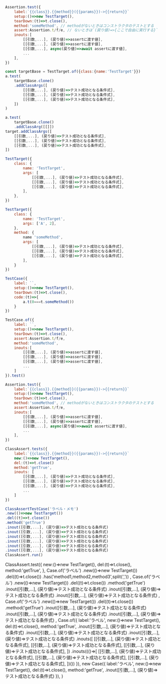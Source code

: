 ```javascript
Assertion.test({
    label:`{{class}}.{{method}}({{params}})->{{return}}`
    setup:()=>new TestTarget(),
    tearDown:(t)=>t.close(),
    method:'someMethod', // methodがないときはコンストラクタのテストとする
    assert:Assertion.t/f/e, // ないときは`(戻り値)=>{ここで自由に実行する}`
    inouts:[
        [[引数,...], (戻り値)=>assertに渡す値],
        [[引数,...], (戻り値)=>assertに渡す値],
        [[引数,...], async(戻り値)=>await assertに渡す値],
        ...
    ],
})
```


```javascript
const targetBase = TestTarget.of({class:{name:'TestTarget'}})
a.test(
    targetBase.clone()
    .addClassArgs([
        [[引数,...], (戻り値)=>テスト成功となる条件式],
        [[引数,...], (戻り値)=>テスト成功となる条件式],
        [[引数,...], (戻り値)=>テスト成功となる条件式],
    ])
)

a.test(
    targetBase.clone()
    .addClassArg([[]])
target.addClassArgs([
    [[引数,...], (戻り値)=>テスト成功となる条件式],
    [[引数,...], (戻り値)=>テスト成功となる条件式],
    [[引数,...], (戻り値)=>テスト成功となる条件式],
])
```
```javascript
TestTarget({
    class: {
        name: 'TestTarget',
        args: [
            [[引数,...], (戻り値)=>テスト成功となる条件式],
            [[引数,...], (戻り値)=>テスト成功となる条件式],
            [[引数,...], (戻り値)=>テスト成功となる条件式],
        ],
    },
})
```


```javascript
TestTarget({
    class: {
        name: 'TestTarget',
        args: ['A', 2],
    },
    method: {
        name 'someMethod',
        args: [
            [[引数,...], (戻り値)=>テスト成功となる条件式],
            [[引数,...], (戻り値)=>テスト成功となる条件式],
            [[引数,...], (戻り値)=>テスト成功となる条件式],
        ],
    }
})
```

```javascript
TestCase({
    label: ``,
    setup:()=>new TestTarget(),
    tearDown:(t)=>t.close(),
    code:(t)=>{
        a.t(0===t.someMethod())
    }
})
```
```javascript
TestCase.of({
    label: ``,
    setup:()=>new TestTarget(),
    tearDown:(t)=>t.close(),
    assert:Assertion.t/f/e,
    method:'someMethod',
    inouts:[
        [[引数,...], (戻り値)=>assertに渡す値],
        [[引数,...], (戻り値)=>assertに渡す値],
        [[引数,...], (戻り値)=>assertに渡す値],
        ...
    ]
}).test()
```
```javascript
Assertion.test({
    label:`{{class}}.{{method}}({{params}})->{{return}}`
    setup:()=>new TestTarget(),
    tearDown:(t)=>t.close(),
    method:'someMethod', // methodがないときはコンストラクタのテストとする
    assert:Assertion.t/f/e,
    inouts:[
        [[引数,...], (戻り値)=>assertに渡す値],
        [[引数,...], (戻り値)=>assertに渡す値],
        [[引数,...], async(戻り値)=>await assertに渡す値],
        ...
    ],
})
```

```javascript
ClassAssert.tests({
    label:`{{class}}.{{method}}({{params}})->{{return}}`
    new:()=>new TestTarget(),
    del:(t)=>t.close()
    method:'getTrue',
    inouts: [
        [[引数,...], (戻り値)=>テスト成功となる条件式],
        [[引数,...], (戻り値)=>テスト成功となる条件式],
        [[引数,...], (戻り値)=>テスト成功となる条件式],
        ...
    ]
})

ClassAssertTestCase('ラベル・メモ')
.new(()=>new TestTarget())
.del((t)=>t.close())
.method('getTrue')
.inout([引数,...], (戻り値)=>テスト成功となる条件式)
.inout([引数,...], (戻り値)=>テスト成功となる条件式)
.inout([引数,...], (戻り値)=>テスト成功となる条件式)
.inout([引数,...], (戻り値)=>テスト成功となる条件式)
.inout([引数,...], (戻り値)=>テスト成功となる条件式)
.inout([引数,...], (戻り値)=>テスト成功となる条件式)
ClassAssert.run()
```

ClassAssert.test({
        new:()=>new TestTarget(),
        del:(t)=>t.close(),
        method:'getTrue',
    },
    Case.of('ラベル')
    .new(()=>new TestTarget())
    .del((t)=>t.close())
    .has('method1,method2,method3',split(','))
    ,
    Case.of('ラベル')
    .new(()=>new TestTarget())
    .del((t)=>t.close())
    .method('getTrue')
    .inout([引数,...], (戻り値)=>テスト成功となる条件式)
    .inout([引数,...], (戻り値)=>テスト成功となる条件式)
    .inout([引数,...], (戻り値)=>テスト成功となる条件式)
    ,
    Case.of('ラベル')
    .new(()=>new TestTarget())
    .del((t)=>t.close())
    .method('getTrue')
    .inout([引数,...], (戻り値)=>テスト成功となる条件式)
    .inout([引数,...], (戻り値)=>テスト成功となる条件式)
    .inout([引数,...], (戻り値)=>テスト成功となる条件式)
    ,
    Case.of({
        label:'ラベル',
        new:()=>new TestTarget(),
        del:(t)=>t.close(),
        method:'getTrue',
        .inout([引数,...], (戻り値)=>テスト成功となる条件式)
        .inout([引数,...], (戻り値)=>テスト成功となる条件式)
        .inout([引数,...], (戻り値)=>テスト成功となる条件式)
        .inouts([
            [[引数,...], (戻り値)=>テスト成功となる条件式],
            [[引数,...], (戻り値)=>テスト成功となる条件式],
            [[引数,...], (戻り値)=>テスト成功となる条件式],
        ])
        .inouts((()=>[
            [[引数,...], (戻り値)=>テスト成功となる条件式],
            [[引数,...], (戻り値)=>テスト成功となる条件式],
            [[引数,...], (戻り値)=>テスト成功となる条件式],
        ])())
    }),
    new Case({
        label:'ラベル',
        new:()=>new TestTarget(),
        del:(t)=>t.close(),
        method:'getTrue',
        .inout([引数,...], (戻り値)=>テスト成功となる条件式)
    }),
)
